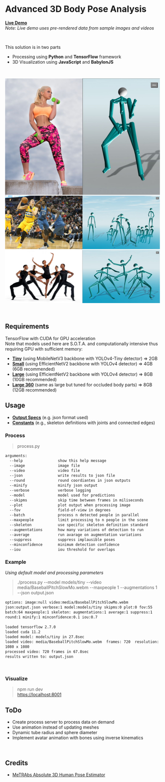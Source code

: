 # Advanced 3D Body Pose Analysis

[**Live Demo**](https://vladmandic.github.io/human-pose/client/index.html)  
*Note: Live demo uses pre-rendered data from sample images and videos*  

<br>

This solution is in two parts
- Processing using **Python** and **TensorFlow** framework
- 3D Visualization using **JavaScript** and **BabylonJS**

<br>

![**Screenshot-Fitness**](assets/screenshot-fitness.jpg)
![**Screenshot-Basketball**](assets/screenshot-basketball.jpg)
![**Screenshot-Dance**](assets/screenshot-dance.jpg)

<br>

## Requirements

TensorFlow with CUDA for GPU acceleration  
Note that models used here are S.O.T.A. and computationally intensive thus requiring GPU with sufficient memory:
- [**Tiny**](https://omnomnom.vision.rwth-aachen.de/data/metrabs/metrabs_mob3l_y4t_20211019.zip) (using MobileNetV3 backbone with YOLOv4-Tiny detector) => 2GB
- [**Small**](https://omnomnom.vision.rwth-aachen.de/data/metrabs/metrabs_eff2s_y4_20211026.zip) (using EfficientNetV2 backbone with YOLOv4 detector) => 4GB (6GB recommended)
- [**Large**](https://omnomnom.vision.rwth-aachen.de/data/metrabs/metrabs_eff2l_y4_20211019.zip) (using EfficientNetV2 backbone with YOLOv4 detector) => 8GB (10GB recommended)
- [**Large 360**](https://omnomnom.vision.rwth-aachen.de/data/metrabs/metrabs_eff2l_y4_360_20211019.zip) (same as large but tuned for occluded body parts) => 8GB (12GB recommended)
## Usage

- [**Output Specs**](client/types.ts) (e.g. json format used)
- [**Constants**](client/constants.ts) (e.g., skeleton definitions with joints and connected edges)
### Process

> process.py

    arguments:
      --help                show this help message
      --image               image file
      --video               video file
      --json                write results to json file
      --round               round coordiantes in json outputs
      --minify              minify json output
      --verbose             verbose logging
      --model               model used for predictions
      --skipms              skip time between frames in miliseconds
      --plot                plot output when processing image
      --fov                 field-of-view in degrees
      --batch               process n detected people in parallel
      --maxpeople           limit processing to n people in the scene
      --skeleton            use specific skeleton definition standard
      --augmentations       how many variations of detection to run
      --average             run avarage on augmentation variations
      --suppress            suppress implausible poses
      --minconfidence       minimum detection confidence
      --iou                 iou threshold for overlaps

### Example

*Using default model and processing parameters*

> ./process.py --model models/tiny --video media/BaseballPitchSlowMo.webm --maxpeople 1 --augmentations 1 --json output.json

    options: image:null video:media/BaseballPitchSlowMo.webm json:output.json verbose:1 model:models/tiny skipms:0 plot:0 fov:55 batch:64 maxpeople:1 skeleton: augmentations:1 average:1 suppress:1 round:1 minify:1 minconfidence:0.1 iou:0.7

    loaded tensorflow 2.7.0
    loaded cuda 11.2
    loaded model: models/tiny in 27.8sec
    loaded video: media/BaseballPitchSlowMo.webm  frames: 720  resolution: 1080 x 1080
    processed video: 720 frames in 67.8sec
    results written to: output.json

<br>

### Visualize

> npm run dev  
<https://localhost:8001>

## ToDo

- Create process server to process data on demand
- Use animation instead of updating meshes
- Dynamic tube radius and sphere diameter
- Implement avatar animation with bones using inverse kinematics

<br>

## Credits

- [MeTRAbs Absolute 3D Human Pose Estimator](https://github.com/isarandi/metrabs)
